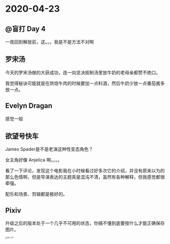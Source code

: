 # 2020-04-23

## @盲打 Day 4

一夜回到解放前，这。。。我是不是方法不对啊

## 罗宋汤

今天的罗宋汤做的大获成功，连一向坚决抵制汤里放牛奶的老母亲都赞不绝口。

我觉得秘诀可能就是在烘焙牛肉的时候要加一点料酒，然后牛奶少放一点番茄酱多放一点。

## Evelyn Dragan

感觉一般

##  欲望号快车

James Spader是不是老演这种性变态角色？

女主角好像 Anjelica 啊。。。。

看了一下评论，发现这个电影我在小时候看过好多次它的介绍，并没有原来以为的那么色情啊，但是导演表达的主题真是混沌不清，虽然有各种解释，但我感觉都很牵强。

配乐和场景、剪辑都是极好的。



## Pixiv

升级之后的版本处于一个几乎不可用的状态，你搞不懂到底要按什么才能正确保存图片。

<img src="https://tva1.sinaimg.cn/large/007S8ZIlly1ge42vofrxsj30ri0fwt9j.jpg" alt="IMG_7201" style="zoom:33%;" />

## 